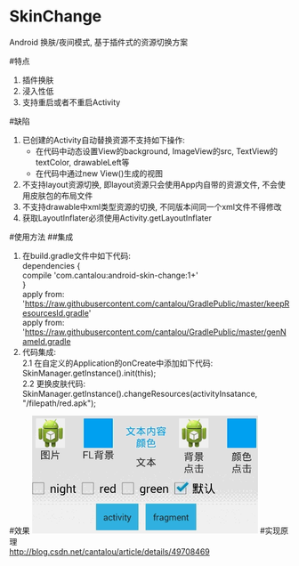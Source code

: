 # SkinChange
Android 换肤/夜间模式, 基于插件式的资源切换方案

#特点
1. 插件换肤  
2. 浸入性低  
3. 支持重启或者不重启Activity  

#缺陷
1. 已创建的Activity自动替换资源不支持如下操作:  
   <ul>
     <li> 在代码中动态设置View的background, ImageView的src, TextView的textColor, drawableLeft等</li>
     <li> 在代码中通过new View()生成的视图</li>
   </ul>
2. 不支持layout资源切换, 即layout资源只会使用App内自带的资源文件, 不会使用皮肤包的布局文件  
3. 不支持drawable中xml类型资源的切换, 不同版本间同一个xml文件不得修改  
4. 获取LayoutInflater必须使用Activity.getLayoutInflater  

#使用方法
##集成
1. 在build.gradle文件中如下代码:  
    dependencies {  
        compile 'com.cantalou:android-skin-change:1+'  
    }  
    apply from: 'https://raw.githubusercontent.com/cantalou/GradlePublic/master/keepResourcesId.gradle'  
    apply from: 'https://raw.githubusercontent.com/cantalou/GradlePublic/master/genNameId.gradle  
2. 代码集成:  
2.1 在自定义的Application的onCreate中添加如下代码:  
        SkinManager.getInstance().init(this);  
2.2 更换皮肤代码:  
        SkinManager.getInstance().changeResources(activityInsatance, "/filepath/red.apk");  

#效果
![image](https://github.com/cantalou/androidSkinChange/blob/master/jdfw.gif)
#实现原理  
<a href="http://blog.csdn.net/cantalou/article/details/49708469">http://blog.csdn.net/cantalou/article/details/49708469</a>
